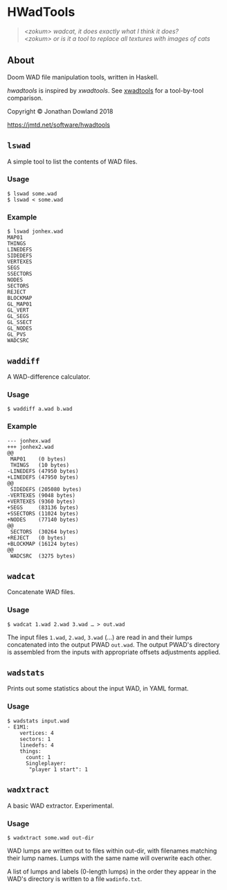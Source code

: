 # HWadTools

> *&lt;zokum&gt; wadcat, it does exactly what I think it does?*<br />
> *&lt;zokum&gt; or is it a tool to replace all textures with images of cats*

## About

Doom WAD file manipulation tools, written in Haskell.

*hwadtools* is inspired by *xwadtools*. See [xwadtools](xwadtools.md) for
a tool-by-tool comparison.

Copyright © Jonathan Dowland 2018

<https://jmtd.net/software/hwadtools>

## `lswad`

A simple tool to list the contents of WAD files.

### Usage

```
$ lswad some.wad
$ lswad < some.wad
```

### Example

```
$ lswad jonhex.wad
MAP01
THINGS
LINEDEFS
SIDEDEFS
VERTEXES
SEGS
SSECTORS
NODES
SECTORS
REJECT
BLOCKMAP
GL_MAP01
GL_VERT
GL_SEGS
GL_SSECT
GL_NODES
GL_PVS
WADCSRC
```

## `waddiff`

A WAD-difference calculator.

### Usage

```
$ waddiff a.wad b.wad
```

### Example

```
--- jonhex.wad
+++ jonhex2.wad
@@
 MAP01    (0 bytes)
 THINGS   (10 bytes)
-LINEDEFS (47950 bytes)
+LINEDEFS (47950 bytes)
@@
 SIDEDEFS (205080 bytes)
-VERTEXES (9048 bytes)
+VERTEXES (9360 bytes)
+SEGS     (83136 bytes)
+SSECTORS (11024 bytes)
+NODES    (77140 bytes)
@@
 SECTORS  (30264 bytes)
+REJECT   (0 bytes)
+BLOCKMAP (16124 bytes)
@@
 WADCSRC  (3275 bytes)
```

## `wadcat`

Concatenate WAD files.

### Usage

```
$ wadcat 1.wad 2.wad 3.wad … > out.wad
```

The input files `1.wad`, `2.wad`, `3.wad` (…) are read in and their lumps
concatenated into the output PWAD `out.wad`. The output PWAD's directory is
assembled from the inputs with appropriate offsets adjustments applied.

## `wadstats`

Prints out some statistics about the input WAD, in YAML format.

### Usage

```
$ wadstats input.wad
- E1M1:
    vertices: 4
    sectors: 1
    linedefs: 4
    things:
      count: 1
      Singleplayer:
       "player 1 start": 1
```

## `wadxtract`

A basic WAD extractor. Experimental.

### Usage

```
$ wadxtract some.wad out-dir
```

WAD lumps are written out to files within out-dir, with filenames matching their lump names.
Lumps with the same name will overwrite each other.

A list of lumps and labels (0-length lumps) in the order they appear in the WAD's directory
is written to a file `wadinfo.txt`.
